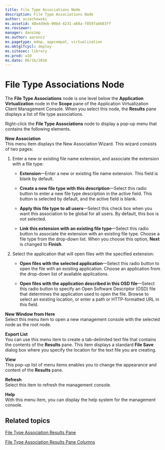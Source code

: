 ```yaml
---
title: File Type Associations Node
description: File Type Associations Node
author: aczechowski
ms.assetid: 48e4d9eb-00bd-4231-a68a-f8597ab683ff
ms.reviewer: 
manager: dansimp
ms.author: aaroncz
ms.pagetype: mdop, appcompat, virtualization
ms.mktglfcycl: deploy
ms.sitesec: library
ms.prod: w10
ms.date: 06/16/2016
---
```



# File Type Associations Node


The **File Type Associations** node is one level below the **Application Virtualization** node in the **Scope** pane of the Application Virtualization Client Management Console. When you select this node, the **Results** pane displays a list of file type associations.

Right-click the **File Type Associations** node to display a pop-up menu that contains the following elements.

<a href="" id="new-association"></a>**New Association**  
This menu item displays the New Association Wizard. This wizard consists of two pages:

1.  Enter a new or existing file name extension, and associate the extension with a file type:

    -   **Extension**—Enter a new or existing file name extension. This field is blank by default.

    -   **Create a new file type with this description**—Select this radio button to enter a new file type description in the active field. This button is selected by default, and the active field is blank.

    -   **Apply this file type to all users**—Select this check box when you want this association to be global for all users. By default, this box is not selected.

    -   **Link this extension with an existing file type**—Select this radio button to associate the extension with an existing file type. Choose a file type from the drop-down list. When you choose this option, **Next** is changed to **Finish**.

2.  Select the application that will open files with the specified extension:

    -   **Open files with the selected application**—Select this radio button to open the file with an existing application. Choose an application from the drop-down list of available applications.

    -   **Open files with the application described in this OSD file**—Select this radio button to specify an Open Software Descriptor (OSD) file that determines the application used to open the file. Browse to select an existing location, or enter a path or HTTP-formatted URL in this field.

<a href="" id="new-window-from-here"></a>**New Window from Here**  
Select this menu item to open a new management console with the selected node as the root node.

<a href="" id="export-list"></a>**Export List**  
You can use this menu item to create a tab-delimited text file that contains the contents of the **Results** pane. This item displays a standard **File Save** dialog box where you specify the location for the text file you are creating.

<a href="" id="view"></a>**View**  
This pop-up list of menu items enables you to change the appearance and content of the **Results** pane.

<a href="" id="refresh"></a>**Refresh**  
Select this item to refresh the management console.

<a href="" id="help"></a>**Help**  
With this menu item, you can display the help system for the management console.

## Related topics


[File Type Association Results Pane](file-type-association-results-pane.md)

[File Type Association Results Pane Columns](file-type-association-results-pane-columns.md)

 

 





